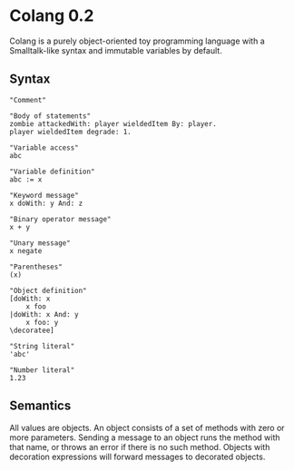 # Colang 0.2

Colang is a purely object-oriented toy programming language with a Smalltalk-like syntax and immutable variables by default.

## Syntax

```
"Comment"

"Body of statements"
zombie attackedWith: player wieldedItem By: player.
player wieldedItem degrade: 1.

"Variable access"
abc

"Variable definition"
abc := x

"Keyword message"
x doWith: y And: z

"Binary operator message"
x + y

"Unary message"
x negate 

"Parentheses"
(x)

"Object definition"
[doWith: x
	x foo
|doWith: x And: y
	x foo: y
\decoratee]

"String literal"
'abc'

"Number literal"
1.23
```

## Semantics

All values are objects. An object consists of a set of methods with zero or more parameters. Sending a message to an object runs the method with that name, or throws an error if there is no such method. Objects with decoration expressions will forward messages to decorated objects.